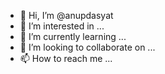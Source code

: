 - 👋 Hi, I’m @anupdasyat
- 👀 I’m interested in ...
- 🌱 I’m currently learning ...
- 💞️ I’m looking to collaborate on ...
- 📫 How to reach me ...

<!---
anupdasyat/anupdasyat is a ✨ special ✨ repository because its `README.md` (this file) appears on your GitHub profile.
You can click the Preview link to take a look at your changes.
--->
